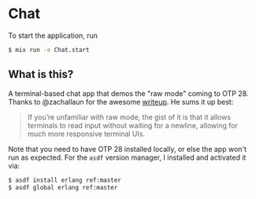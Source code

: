 # Chat

To start the application, run

```bash
$ mix run -e Chat.start
```

## What is this?

A terminal-based chat app that demos the "raw mode" coming to OTP 28. Thanks to @zachallaun for the awesome [writeup](https://elixirforum.com/t/raw-terminal-mode-coming-to-otp-28/67491). He sums it up best:

> If you’re unfamiliar with raw mode, the gist of it is that it allows terminals to read input without waiting for a newline, allowing for much more responsive terminal UIs.

Note that you need to have OTP 28 installed locally, or else the app won't run as expected. For the `asdf` version manager, I installed and activated it via:

```bash
$ asdf install erlang ref:master
$ asdf global erlang ref:master
```
